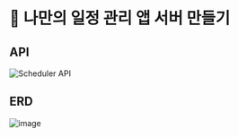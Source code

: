 # 🛞 나만의 일정 관리 앱 서버 만들기

## API
![Scheduler API](https://github.com/user-attachments/assets/f15a0993-bd27-4fac-844d-0bf9a10d002f)  

## ERD
![image](https://github.com/user-attachments/assets/ced94c98-a43d-4786-adbd-b4d03bba356b)
